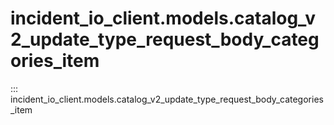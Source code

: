 # incident_io_client.models.catalog_v2_update_type_request_body_categories_item

::: incident_io_client.models.catalog_v2_update_type_request_body_categories_item